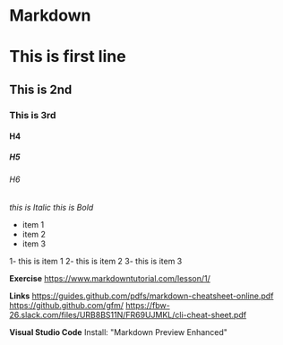 # Markdown

# This is first line
## This is 2nd
### This is 3rd
#### H4  
##### H5
###### H6

_this is Italic_
*this is Bold*

* item 1
* item 2
* item 3

1- this is item 1
2- this is item 2
3- this is item 3

**Exercise**
https://www.markdowntutorial.com/lesson/1/

**Links**
https://guides.github.com/pdfs/markdown-cheatsheet-online.pdf
https://github.github.com/gfm/
https://fbw-26.slack.com/files/URB8BS11N/FR69UJMKL/cli-cheat-sheet.pdf

**Visual Studio Code**
Install: "Markdown Preview Enhanced"
